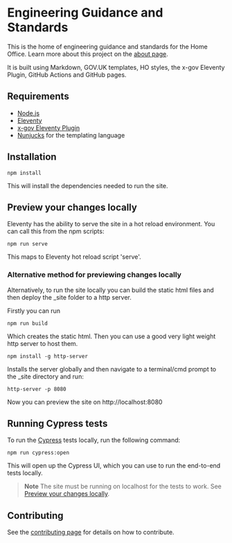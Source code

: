 # Engineering Guidance and Standards
 
This is the home of engineering guidance and standards for the Home Office. Learn more about this project on the [about page](https://engineering.homeoffice.gov.uk/about/).

It is built using Markdown, GOV.UK templates, HO styles, the x-gov Eleventy Plugin, GitHub Actions and GitHub pages.

## Requirements

- [Node.js](https://nodejs.org)
- [Eleventy](https://www.11ty.dev)
- [x-gov Eleventy Plugin](https://x-govuk.github.io/govuk-eleventy-plugin/)
- [Nunjucks](https://mozilla.github.io/nunjucks/) for the templating language

## Installation

```
npm install
```

This will install the dependencies needed to run the site.

## Preview your changes locally

Eleventy has the ability to serve the site in a hot reload environment.  You can call this from the npm scripts:

```
npm run serve
```

This maps to Eleventy hot reload script 'serve'.

### Alternative method for previewing changes locally

Alternatively, to run the site locally you can build the static html files and then deploy the _site folder to a http server.

Firstly you can run

```
npm run build
```

Which creates the static html. Then you can use a good very light weight http server to host them.

```
npm install -g http-server
```

Installs the server globally and then navigate to a terminal/cmd prompt to the _site directory and run: 

```
http-server -p 8080
```

Now you can preview the site on http://localhost:8080

## Running Cypress tests
To run the [Cypress](https://www.cypress.io/) tests locally, run the following command:

```
npm run cypress:open
```

This will open up the Cypress UI, which you can use to run the end-to-end tests locally.

> **Note**
> The site must be running on localhost for the tests to work. See [Preview your changes locally](#preview-your-changes-locally).
## Contributing

See the [contributing page](https://github.com/UKHomeOffice/engineering-guidance-and-standards/blob/main/CONTRIBUTING.md) for details on how to contribute.
